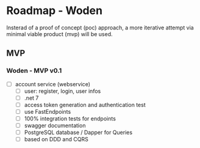 # Roadmap - Woden

Insterad of a proof of concept (poc) approach, a more iterative attempt via minimal viable product (mvp) will be used.  

## MVP

### Woden - MVP v0.1

- [ ] account service (webservice)
  - [ ] user: register, login, user infos
  - [ ] .net 7
  - [ ] access token generation and authentication test
  - [ ] use FastEndpoints
  - [ ] 100% integration tests for endpoints
  - [ ] swagger documentation
  - [ ] PostgreSQL database / Dapper for Queries
  - [ ] based on DDD and CQRS